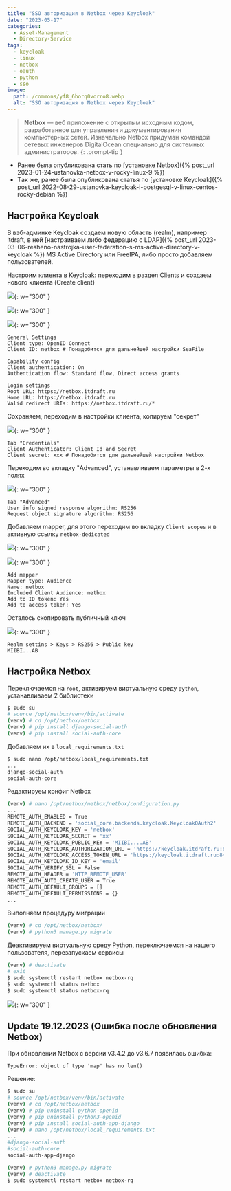 ```yaml
---
title: "SSO авторизация в Netbox через Keycloak"
date: "2023-05-17"
categories: 
  - Asset-Management
  - Directory-Service
tags: 
  - keycloak
  - linux
  - netbox
  - oauth
  - python
  - sso
image:
  path: /commons/yf8_6borq0vorro8.webp
  alt: "SSO авторизация в Netbox через Keycloak"
---
```


> **Netbox** — веб приложение с открытым исходным кодом, разработанное для управления и документирования компьютерных сетей. Изначально Netbox придуман командой сетевых инженеров DigitalOcean специально для системных администраторов.
{: .prompt-tip }

- Ранее была опубликована стать по [установке Netbox]({% post_url 2023-01-24-ustanovka-netbox-v-rocky-linux-9 %})
- Tак же, ранее была опубликована статья по [установке Keycloak]({% post_url 2022-08-29-ustanovka-keycloak-i-postgesql-v-linux-centos-rocky-debian %})

## Настройка Keycloak

В вэб-админке Keycloak создаем новую область (realm), например itdraft, в ней [настраиваем либо федерацию с LDAP]({% post_url 2023-03-06-resheno-nastrojka-user-federation-s-ms-active-directory-v-keycloak %}) MS Active Directory или FreeIPA, либо просто добавляем пользователей.

Настроим клиента в Keycloak: переходим в раздел Clients и создаем нового клиента (Create client)

![](/assets/img/posts/2023/05/17/image-50.png){: w="300" }

![](/assets/img/posts/2023/05/17/image-51.png){: w="300" }

![](/assets/img/posts/2023/05/17/image-52.png){: w="300" }

```
General Settings
Client type: OpenID Connect
Client ID: netbox # Понадобится для дальнейшей настройки SeaFile

Capability config
Client authentication: On
Authentication flow: Standard flow, Direct access grants

Login settings
Root URL: https://netbox.itdraft.ru
Home URL: https://netbox.itdraft.ru
Valid redirect URIs: https://netbox.itdraft.ru/*
```

Сохраняем, переходим в настройки клиента, копируем "секрет"

![](/assets/img/posts/2023/05/17/image-53.png){: w="300" }

```
Tab "Credentials"
Client Authenticator: Client Id and Secret
Client secret: xxx # Понадобится для дальнейшей настройки Netbox
```

Переходим во вкладку "Advanced", устанавливаем параметры в 2-х полях

![](/assets/img/posts/2023/05/17/image-54.png){: w="300" }

```
Tab "Advanced"
User info signed response algorithm: RS256
Request object signature algorithm: RS256
```

Добавляем mapper, для этого переходим во вкладку `Client scopes` и в активную ссылку `netbox-dedicated`

![](/assets/img/posts/2023/05/17/image-57.png){: w="300" }

![](/assets/img/posts/2023/05/17/image-55.png){: w="300" }

```
Add mapper
Mapper type: Audience
Name: netbox
Included Client Audience: netbox
Add to ID token: Yes
Add to access token: Yes
```

Осталось скопировать публичный ключ

![](/assets/img/posts/2023/05/17/image-56.png){: w="300" }

```
Realm settins > Keys > RS256 > Public key
MIIBI...AB
```

## Настройка Netbox

Переключаемся на `root`, активируем виртуальную среду `python`, устанавливаем 2 библиотеки
```sh
$ sudo su
# source /opt/netbox/venv/bin/activate
(venv) # cd /opt/netbox/netbox
(venv) # pip install django-social-auth
(venv) # pip install social-auth-core
```

Добавляем их в `local_requirements.txt`
```sh
$ sudo nano /opt/netbox/local_requirements.txt
...
django-social-auth
social-auth-core
```

Редактируем конфиг Netbox
```sh
(venv) # nano /opt/netbox/netbox/netbox/configuration.py
...
REMOTE_AUTH_ENABLED = True
REMOTE_AUTH_BACKEND = 'social_core.backends.keycloak.KeycloakOAuth2'
SOCIAL_AUTH_KEYCLOAK_KEY = 'netbox'
SOCIAL_AUTH_KEYCLOAK_SECRET = 'xx'
SOCIAL_AUTH_KEYCLOAK_PUBLIC_KEY = 'MIIBI....AB'
SOCIAL_AUTH_KEYCLOAK_AUTHORIZATION_URL = 'https://keycloak.itdraft.ru:8443/realms/itdraft/protocol/openid-connect/auth'
SOCIAL_AUTH_KEYCLOAK_ACCESS_TOKEN_URL = 'https://keycloak.itdraft.ru:8443/realms/itdraft/protocol/openid-connect/token'
SOCIAL_AUTH_KEYCLOAK_ID_KEY = 'email'
SOCIAL_AUTH_VERIFY_SSL = False
REMOTE_AUTH_HEADER = 'HTTP_REMOTE_USER'
REMOTE_AUTH_AUTO_CREATE_USER = True
REMOTE_AUTH_DEFAULT_GROUPS = []
REMOTE_AUTH_DEFAULT_PERMISSIONS = {}
...
```

Выполняем процедуру миграции
```sh
(venv) # cd /opt/netbox/netbox/
(venv) # python3 manage.py migrate
```

Деактивируем виртуальную среду Python, переключаемся на нашего пользователя, перезапускаем сервисы
```sh
(venv) # deactivate
# exit
$ sudo systemctl restart netbox netbox-rq
$ sudo systemctl status netbox
$ sudo systemctl status netbox-rq
```

![](/assets/img/posts/2023/05/17/image-58.png){: w="300" }

## Update 19.12.2023 (Ошибка после обновления Netbox)

При обновлении Netbox с версии v3.4.2 до v3.6.7 появилась ошибка:

```
TypeError: object of type 'map' has no len()
```

Решение:
```sh
$ sudo su
# source /opt/netbox/venv/bin/activate
(venv) # cd /opt/netbox/netbox
(venv) # pip uninstall python-openid
(venv) # pip uninstall python3-openid
(venv) # pip install social-auth-app-django
(venv) # nano /opt/netbox/local_requirements.txt
...
#django-social-auth
#social-auth-core
social-auth-app-django

(venv) # python3 manage.py migrate
(venv) # deactivate
$ sudo systemctl restart netbox netbox-rq
```
